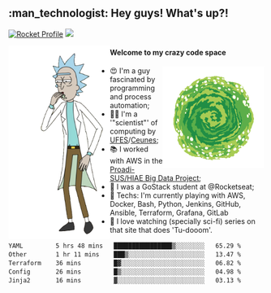 
<h2> :man_technologist: Hey guys! What's up?!</h2>
                                                                         
[![Rocket Profile](https://img.shields.io/static/v1?label=Rocketseat&message=Profile&colorA=purple&color=black&logo=Rocket&logoColor=white)](https://app.rocketseat.com.br/me/elyabe)
<a href="https://www.linkedin.com/in/elyabe/"><img src="https://img.shields.io/badge/LinkedIn-informational?logo=linkedin"/></a>

<img align='left' src="https://raw.githubusercontent.com/Elyabe/Elyabe/master/images/rick-dancing.gif" width='200'>

                       
#### Welcome to my crazy code space 
<img align='right' src="https://raw.githubusercontent.com/Elyabe/elyabe/master/images/portal-3.gif" width='200'>

- :heart_eyes: I'm a guy fascinated by programming and process automation; 
- :office_worker: I'm a '"scientist"' of computing by [UFES](http://ufes.br)/[Ceunes](http://ceunes.ufes.br);
- :books: I worked with AWS in the [Proadi-SUS/HIAE Big Data Project](https://www.einstein.br/responsabilidade-social/atuacao-com-o-ministerio-da-saude/proadi-sus);
- :rocket: I was a GoStack student at @Rocketseat;
- :green_heart: Techs: I'm currently playing with AWS, Docker, Bash, Python, Jenkins, GitHub, Ansible, Terraform, Grafana, GitLab
- :movie_camera: I love watching (specially sci-fi) series on that site that does 'Tu-dooom'.

<!--START_SECTION:waka-->

```txt
YAML         5 hrs 48 mins   ████████████████▒░░░░░░░░   65.29 %
Other        1 hr 11 mins    ███▒░░░░░░░░░░░░░░░░░░░░░   13.47 %
Terraform    36 mins         █▓░░░░░░░░░░░░░░░░░░░░░░░   06.82 %
Config       26 mins         █▒░░░░░░░░░░░░░░░░░░░░░░░   04.98 %
Jinja2       16 mins         ▓░░░░░░░░░░░░░░░░░░░░░░░░   03.13 %
```

<!--END_SECTION:waka-->
